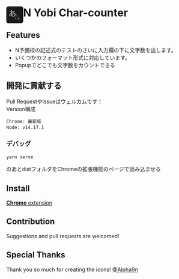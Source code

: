 # <img src="public/icons/48.png" width="45" align="left"> N Yobi Char-counter

## Features
- N予備校の記述式のテストのさいに入力欄の下に文字数を出します。
- いくつかのフォーマット形式に対応しています。
- Popupでどこでも文字数をカウントできる

## 開発に貢献する
Pull RequestやIssueはウェルカムです！  
Version構成
```
Chrome: 最新版
Node: v14.17.1
```
###  デバッグ
```
yarn serve
```
のあとdistフォルダをChromeの拡張機能のページで読み込ませる

## Install
[**Chrome** extension](https://chrome.google.com/webstore/detail/n-yobi-char-counter/cjgiegfjhnlfbgpcjeainnakegcopdhd?hl=ja&authuser=1)

## Contribution
Suggestions and pull requests are welcomed!

## Special Thanks
Thank you so much for creating the icons!
[@Alpha9n](https://github.com/Alpha9n)

